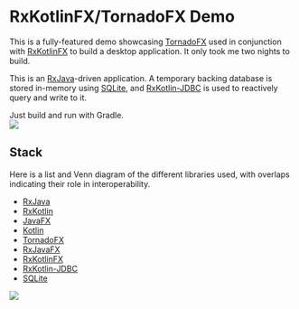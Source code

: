 # RxKotlinFX/TornadoFX Demo

This is a fully-featured demo showcasing [TornadoFX](https://github.com/edvin/tornadofx) used in conjunction with [RxKotlinFX](https://github.com/thomasnield/RxKotlinFX) to build a desktop application. It only took me two nights to build. 

This is an [RxJava](https://github.com/ReactiveX/RxJava)-driven application. A temporary backing database is stored in-memory using [SQLite](https://www.sqlite.org/), and [RxKotlin-JDBC](https://github.com/thomasnield/rxkotlin-jdbc) is used to reactively query and write to it. 

Just build and run with Gradle.  
![](http://i.imgur.com/KMJQX9W.gif)

## Stack

Here is a list and Venn diagram of the different libraries used, with overlaps indicating their role in interoperability. 

* [RxJava](https://github.com/ReactiveX/RxJava)
* [RxKotlin](https://github.com/ReactiveX/RxKotlin)
* [JavaFX](http://docs.oracle.com/javase/8/javase-clienttechnologies.htm)
* [Kotlin](https://kotlinlang.org/)
* [TornadoFX](https://github.com/edvin/tornadofx)
* [RxJavaFX](https://github.com/ReactiveX/RxJavaFX)
* [RxKotlinFX](https://github.com/thomasnield/RxKotlinFX)
* [RxKotlin-JDBC](https://github.com/thomasnield/rxkotlin-jdbc) 
* [SQLite](https://github.com/xerial/sqlite-jdbc)


![](http://i.imgur.com/6wIrIf2.pngh)

